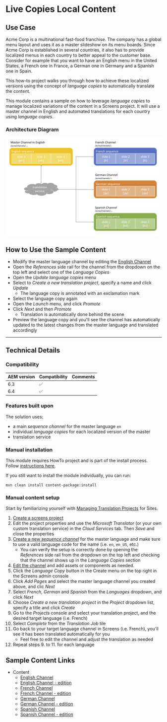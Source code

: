 Live Copies Local Content
=========================

Use Case
--------
Acme Corp is a multinational fast-food franchise. The company has a global menu layout and uses it as a master slideshow on its menu boards. Since Acme Corp is established in several countries, it also has to provide localized menus in each country to better appeal to the customer base. Consider for example that you want to have an English menu in the United States, a French one in France, a German one in Germany and a Spanish one in Spain.

This how-to project walks you through how to achieve these localized versions using the concept of _language copies_ to automatically translate the content.

This module contains a sample on how to leverage _language copies_ to manage localized variations of the content in a Screens project.
It will use a master channel in English and automated translations for each country using _language copies_.

### Architecture Diagram

![Language Copies Architecture Diagram](diagram.png)

How to Use the Sample Content
-----------------------------

- Modify the master language channel by editing the [English Channel](http://localhost:4502/screens.html/content/screens/screens-howto/channels/localised-content-language-copy/en)
- Open the _References_ side rail for the channel from the dropdown on the top left and select one of the  _Language Copies_
- Open the _Update language copies_ menu
- Select to _Create a new translation project_, specify a name and click _Update_
    - The language copy is annotated with an exclamation mark
- Select the language copy again
- Open the _Launch_ menu, and click _Promote_
- Click _Next_ and then _Promote_
    - Translation is automatically done behind the scene
- Preview the language copy and you'll see the channel has automatically updated to the latest changes from the master language and translated accordingly

---

Technical Details
-----------------

### Compatibility

AEM version|Compatibility     |Comments
-----------|------------------|--------
6.3        |:white_check_mark:|
6.4        |:white_check_mark:|

### Features built upon

The solution uses:
- a main _sequence channel_ for the master language `en`
- individual _language copies_ for each localized version of the master
- translation service

### Manual installation

This module requires HowTo project and is part of the install process. Follow [instructions here](../../README.md).

If you still want to install the module individually, you can run:

```
mvn clean install content-package:install
```

### Manual content setup

Start by familiarizing yourself with [Managing Translation Projects](https://helpx.adobe.com/experience-manager/6-4/sites/administering/using/tc-manage.html#CreatingTranslationProjectsUsingtheReferencesPanel) for Sites.

1. [Create a screens project](https://helpx.adobe.com/experience-manager/6-4/sites/authoring/using/creating-a-screens-project.html)
0. Edit the project properties and use the _Microsoft Translator_ (or your own custom translation service) in the _Cloud Services_ tab. Then _Save_ and close the properties
0. [Create a new _sequence channel_](https://helpx.adobe.com/experience-manager/6-4/sites/authoring/using/managing-channels.html#CreatingaNewChannel) for the master language and make sure to use a valid language code for the name (i.e. `en`, `en_US`, etc.)
    -  You can verify the setup is correctly done by opening the _References_ side rail from the dropdown on the top left and checking that the channel shows up in the _Language Copies_ section
0. [Edit the channel](https://helpx.adobe.com/experience-manager/6-4/sites/authoring/using/managing-channels.html#WorkingwithChannels) and add assets or components as needed.
0. Click the _Language Copy_ button in the Create menu on the top right in the Screens admin console
0. Click _Add Pages_ and select the master language channel you created above, and clic _Next_
0. Select _French_, _German_ and _Spanish_ from the _Languages_ dropdown, and click _Next_
0. Choose _Create a new translation project_ in the _Project_ dropdown list, specify a title and click _Create_
0. Go to the _Projects_ console and select your translation project, and the desired target language (i.e. French)
0. Select _Complete_ from the _Translation Job_ tile
0. Go back to your target language channel in Screens (i.e. French), you'll see it has been translated automatically for you
    - Feel free to edit the channel and adjust the translation as needed
0. Repeat steps 9. to 11. for each language



Sample Content Links
--------------------

+ Content
    + [English Channel](http://localhost:4502/screens.html/content/screens/screens-howto/channels/localised-content-language-copy/en)
    + [English Channel - edition](http://localhost:4502/editor.html/content/screens/screens-howto/channels/localised-content-language-copy/en.html)
    + [French Channel](http://localhost:4502/screens.html/content/screens/screens-howto/channels/localised-content-language-copy/fr)
    + [French Channel - edition](http://localhost:4502/editor.html/content/screens/screens-howto/channels/localised-content-language-copy/fr.html)
    + [German Channel](http://localhost:4502/screens.html/content/screens/screens-howto/channels/localised-content-language-copy/de)
    + [German Channel - edition](http://localhost:4502/editor.html/content/screens/screens-howto/channels/localised-content-language-copy/de.html)
    + [Spanish Channel](http://localhost:4502/screens.html/content/screens/screens-howto/channels/localised-content-language-copy/es)
    + [Spanish Channel - edition](http://localhost:4502/editor.html/content/screens/screens-howto/channels/localised-content-language-copy/es.html)
